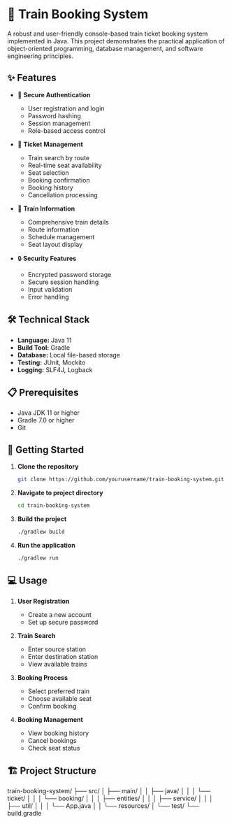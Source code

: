 # 🚂 Train Booking System

A robust and user-friendly console-based train ticket booking system implemented in Java. This project demonstrates the practical application of object-oriented programming, database management, and software engineering principles.

## ✨ Features

- 🔐 **Secure Authentication**
  - User registration and login
  - Password hashing
  - Session management
  - Role-based access control

- 🎫 **Ticket Management**
  - Train search by route
  - Real-time seat availability
  - Seat selection
  - Booking confirmation
  - Booking history
  - Cancellation processing

- 🚉 **Train Information**
  - Comprehensive train details
  - Route information
  - Schedule management
  - Seat layout display

- 🔒 **Security Features**
  - Encrypted password storage
  - Secure session handling
  - Input validation
  - Error handling

## 🛠️ Technical Stack

- **Language:** Java 11
- **Build Tool:** Gradle
- **Database:** Local file-based storage
- **Testing:** JUnit, Mockito
- **Logging:** SLF4J, Logback

## 📋 Prerequisites

- Java JDK 11 or higher
- Gradle 7.0 or higher
- Git

## 🚀 Getting Started

1. **Clone the repository**
   ```bash
   git clone https://github.com/yourusername/train-booking-system.git
   ```

2. **Navigate to project directory**
   ```bash
   cd train-booking-system
   ```

3. **Build the project**
   ```bash
   ./gradlew build
   ```

4. **Run the application**
   ```bash
   ./gradlew run
   ```

## 💻 Usage

1. **User Registration**
   - Create a new account
   - Set up secure password

2. **Train Search**
   - Enter source station
   - Enter destination station
   - View available trains

3. **Booking Process**
   - Select preferred train
   - Choose available seat
   - Confirm booking

4. **Booking Management**
   - View booking history
   - Cancel bookings
   - Check seat status

## 🏗️ Project Structure
train-booking-system/
├── src/
│ ├── main/
│ │ ├── java/
│ │ │ └── ticket/
│ │ │ └── booking/
│ │ │ ├── entities/
│ │ │ ├── service/
│ │ │ ├── util/
│ │ │ └── App.java
│ │ └── resources/
│ └── test/
└── build.gradle
